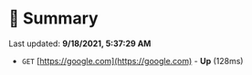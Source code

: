 # 📖 Summary
Last updated: **9/18/2021, 5:37:29 AM**

- `GET` [https://google.com](https://google.com) - **Up** (128ms)
